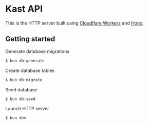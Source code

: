 # Kast API

This is the HTTP server built using [Cloudflare Workers](https://workers.cloudflare.com) and [Hono](https://hono.dev).

## Getting started

Generate database migrations

```sh
$ bun db:generate
```

Create database tables

```sh
$ bun db:migrate
```

Seed database

```sh
$ bun db:seed
```

Launch HTTP server

```sh
$ bun dev
```
